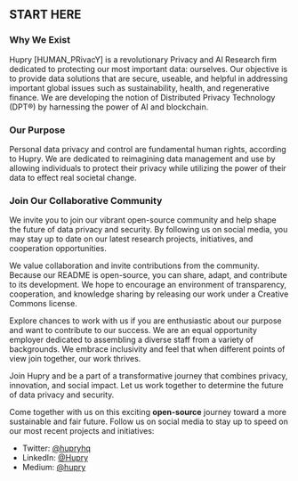## START HERE

### Why We Exist

Hupry [HUMAN_PRivacY] is a revolutionary Privacy and AI Research firm dedicated to protecting our most important data: ourselves. Our objective is to provide data solutions that are secure, useable, and helpful in addressing important global issues such as sustainability, health, and regenerative finance. We are developing the notion of Distributed Privacy Technology (DPT®) by harnessing the power of AI and blockchain.

### Our Purpose

Personal data privacy and control are fundamental human rights, according to Hupry. We are dedicated to reimagining data management and use by allowing individuals to protect their privacy while utilizing the power of their data to effect real societal change.

### Join Our Collaborative Community

We invite you to join our vibrant open-source community and help shape the future of data privacy and security. By following us on social media, you may stay up to date on our latest research projects, initiatives, and cooperation opportunities.

We value collaboration and invite contributions from the community. Because our README is open-source, you can share, adapt, and contribute to its development. We hope to encourage an environment of transparency, cooperation, and knowledge sharing by releasing our work under a Creative Commons license.

Explore chances to work with us if you are enthusiastic about our purpose and want to contribute to our success. We are an equal opportunity employer dedicated to assembling a diverse staff from a variety of backgrounds. We embrace inclusivity and feel that when different points of view join together, our work thrives.

Join Hupry and be a part of a transformative journey that combines privacy, innovation, and social impact. Let us work together to determine the future of data privacy and security.

Come together with us on this exciting **open-source** journey toward a more sustainable and fair future. Follow us on social media to stay up to speed on our most recent projects and initiatives:

- Twitter: [@hupryhq](https://twitter.com/Hupryhq)
- LinkedIn: [@Hupry](https://www.linkedin.com/company/hupry/)
- Medium: [@hupry](https://medium.com/privacy-and-trust)
